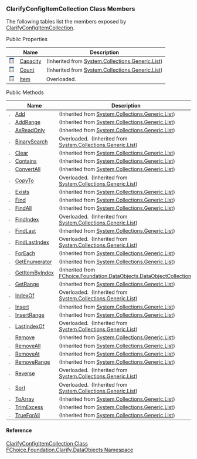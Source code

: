 ﻿### ClarifyConfigItemCollection Class Members

The following tables list the members exposed by [ClarifyConfigItemCollection](fcSDK~FChoice.Foundation.Clarify.DataObjects.ClarifyConfigItemCollection.md).

Public Properties

|   | Name | Description |
| --- | --- | --- |
| ![Public Property](dotnetimages/publicProperty.png) | [Capacity](#) | (Inherited from [System.Collections.Generic.List<ConfigItem>](#)) |
| ![Public Property](dotnetimages/publicProperty.png) | [Count](#) | (Inherited from [System.Collections.Generic.List<ConfigItem>](#)) |
| ![Public Property](dotnetimages/publicProperty.png) | [Item](fcSDK~FChoice.Foundation.Clarify.DataObjects.ClarifyConfigItemCollection~Item.md) | Overloaded.    |



Public Methods

|   | Name | Description |
| --- | --- | --- |
| ![Public Method](dotnetimages/publicMethod.png) | [Add](#) | (Inherited from [System.Collections.Generic.List<ConfigItem>](#)) |
| ![Public Method](dotnetimages/publicMethod.png) | [AddRange](#) | (Inherited from [System.Collections.Generic.List<ConfigItem>](#)) |
| ![Public Method](dotnetimages/publicMethod.png) | [AsReadOnly](#) | (Inherited from [System.Collections.Generic.List<ConfigItem>](#)) |
| ![Public Method](dotnetimages/publicMethod.png) | [BinarySearch](#) | Overloaded.  (Inherited from [System.Collections.Generic.List<ConfigItem>](#)) |
| ![Public Method](dotnetimages/publicMethod.png) | [Clear](#) | (Inherited from [System.Collections.Generic.List<ConfigItem>](#)) |
| ![Public Method](dotnetimages/publicMethod.png) | [Contains](#) | (Inherited from [System.Collections.Generic.List<ConfigItem>](#)) |
| ![Public Method](dotnetimages/publicMethod.png) | [ConvertAll](#) | (Inherited from [System.Collections.Generic.List<ConfigItem>](#)) |
| ![Public Method](dotnetimages/publicMethod.png) | [CopyTo](#) | Overloaded.  (Inherited from [System.Collections.Generic.List<ConfigItem>](#)) |
| ![Public Method](dotnetimages/publicMethod.png) | [Exists](#) | (Inherited from [System.Collections.Generic.List<ConfigItem>](#)) |
| ![Public Method](dotnetimages/publicMethod.png) | [Find](#) | (Inherited from [System.Collections.Generic.List<ConfigItem>](#)) |
| ![Public Method](dotnetimages/publicMethod.png) | [FindAll](#) | (Inherited from [System.Collections.Generic.List<ConfigItem>](#)) |
| ![Public Method](dotnetimages/publicMethod.png) | [FindIndex](#) | Overloaded.  (Inherited from [System.Collections.Generic.List<ConfigItem>](#)) |
| ![Public Method](dotnetimages/publicMethod.png) | [FindLast](#) | (Inherited from [System.Collections.Generic.List<ConfigItem>](#)) |
| ![Public Method](dotnetimages/publicMethod.png) | [FindLastIndex](#) | Overloaded.  (Inherited from [System.Collections.Generic.List<ConfigItem>](#)) |
| ![Public Method](dotnetimages/publicMethod.png) | [ForEach](#) | (Inherited from [System.Collections.Generic.List<ConfigItem>](#)) |
| ![Public Method](dotnetimages/publicMethod.png) | [GetEnumerator](#) | (Inherited from [System.Collections.Generic.List<ConfigItem>](#)) |
| ![Public Method](dotnetimages/publicMethod.png) | [GetItemByIndex](fcSDK~FChoice.Foundation.DataObjects.DataObjectCollection`1~GetItemByIndex.md) | (Inherited from [FChoice.Foundation.DataObjects.DataObjectCollection<ConfigItem>](fcSDK~FChoice.Foundation.DataObjects.DataObjectCollection`1.md)) |
| ![Public Method](dotnetimages/publicMethod.png) | [GetRange](#) | (Inherited from [System.Collections.Generic.List<ConfigItem>](#)) |
| ![Public Method](dotnetimages/publicMethod.png) | [IndexOf](#) | Overloaded.  (Inherited from [System.Collections.Generic.List<ConfigItem>](#)) |
| ![Public Method](dotnetimages/publicMethod.png) | [Insert](#) | (Inherited from [System.Collections.Generic.List<ConfigItem>](#)) |
| ![Public Method](dotnetimages/publicMethod.png) | [InsertRange](#) | (Inherited from [System.Collections.Generic.List<ConfigItem>](#)) |
| ![Public Method](dotnetimages/publicMethod.png) | [LastIndexOf](#) | Overloaded.  (Inherited from [System.Collections.Generic.List<ConfigItem>](#)) |
| ![Public Method](dotnetimages/publicMethod.png) | [Remove](#) | (Inherited from [System.Collections.Generic.List<ConfigItem>](#)) |
| ![Public Method](dotnetimages/publicMethod.png) | [RemoveAll](#) | (Inherited from [System.Collections.Generic.List<ConfigItem>](#)) |
| ![Public Method](dotnetimages/publicMethod.png) | [RemoveAt](#) | (Inherited from [System.Collections.Generic.List<ConfigItem>](#)) |
| ![Public Method](dotnetimages/publicMethod.png) | [RemoveRange](#) | (Inherited from [System.Collections.Generic.List<ConfigItem>](#)) |
| ![Public Method](dotnetimages/publicMethod.png) | [Reverse](#) | Overloaded.  (Inherited from [System.Collections.Generic.List<ConfigItem>](#)) |
| ![Public Method](dotnetimages/publicMethod.png) | [Sort](#) | Overloaded.  (Inherited from [System.Collections.Generic.List<ConfigItem>](#)) |
| ![Public Method](dotnetimages/publicMethod.png) | [ToArray](#) | (Inherited from [System.Collections.Generic.List<ConfigItem>](#)) |
| ![Public Method](dotnetimages/publicMethod.png) | [TrimExcess](#) | (Inherited from [System.Collections.Generic.List<ConfigItem>](#)) |
| ![Public Method](dotnetimages/publicMethod.png) | [TrueForAll](#) | (Inherited from [System.Collections.Generic.List<ConfigItem>](#)) |





#### Reference

[ClarifyConfigItemCollection Class](fcSDK~FChoice.Foundation.Clarify.DataObjects.ClarifyConfigItemCollection.md)  
[FChoice.Foundation.Clarify.DataObjects Namespace](fcSDK~FChoice.Foundation.Clarify.DataObjects_namespace.md)